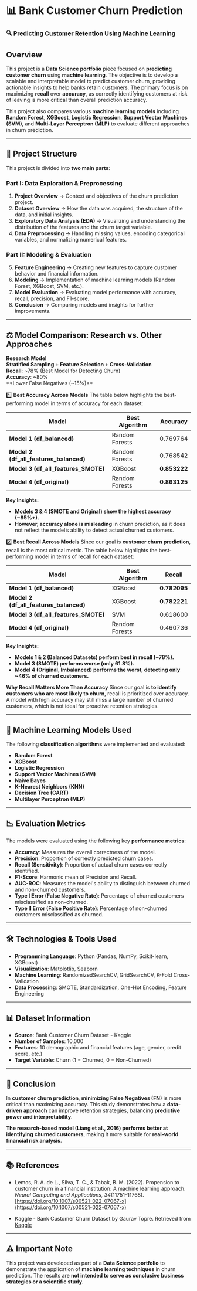 # 📊 **Bank Customer Churn Prediction**

### 🔍 **Predicting Customer Retention Using Machine Learning**

## **Overview**
This project is a **Data Science portfolio** piece focused on **predicting customer churn** using **machine learning**. The objective is to develop a scalable and interpretable model to predict customer churn, providing actionable insights to help banks retain customers. The primary focus is on maximizing **recall** over **accuracy**, as correctly identifying customers at risk of leaving is more critical than overall prediction accuracy.

This project also compares various **machine learning models** including **Random Forest**, **XGBoost**, **Logistic Regression**, **Support Vector Machines (SVM)**, and **Multi-Layer Perceptron (MLP)** to evaluate different approaches in churn prediction.

---

## 📂 **Project Structure**
This project is divided into **two main parts**:

### **Part I: Data Exploration & Preprocessing**
1. **Project Overview** → Context and objectives of the churn prediction project.
2. **Dataset Overview** → How the data was acquired, the structure of the data, and initial insights.
3. **Exploratory Data Analysis (EDA)** → Visualizing and understanding the distribution of the features and the churn target variable.
4. **Data Preprocessing** → Handling missing values, encoding categorical variables, and normalizing numerical features.

### **Part II: Modeling & Evaluation**
5. **Feature Engineering** → Creating new features to capture customer behavior and financial information.
6. **Modeling** → Implementation of machine learning models (Random Forest, XGBoost, SVM, etc.).
7. **Model Evaluation** → Evaluating model performance with accuracy, recall, precision, and F1-score.
8. **Conclusion** → Comparing models and insights for further improvements.

---

## ⚖ **Model Comparison: Research vs. Other Approaches**

**Research Model**  
**Stratified Sampling + Feature Selection + Cross-Validation**  
**Recall**: ~78% (Best Model for Detecting Churn)  
**Accuracy**: ~80%  
**Lower False Negatives (~15%)**

1️⃣ **Best Accuracy Across Models**
The table below highlights the best-performing model in terms of accuracy for each dataset:

| **Model**                     | **Best Algorithm**  | **Accuracy**  |
|--------------------------------|---------------------|---------------|
| **Model 1 (df_balanced)**      | Random Forests      | 0.769764      |
| **Model 2 (df_all_features_balanced)** | Random Forests      | 0.768542      |
| **Model 3 (df_all_features_SMOTE)**  | XGBoost            | **0.853222**  |
| **Model 4 (df_original)**     | Random Forests      | **0.863125**  |

 **Key Insights:**
- **Models 3 & 4 (SMOTE and Original) show the highest accuracy (~85%+).**
- **However, accuracy alone is misleading** in churn prediction, as it does not reflect the model’s ability to detect actual churned customers.

2️⃣ **Best Recall Across Models**
Since our goal is **customer churn prediction**, recall is the most critical metric. The table below highlights the best-performing model in terms of recall for each dataset:

| **Model**                     | **Best Algorithm**  | **Recall**  |
|--------------------------------|---------------------|------------|
| **Model 1 (df_balanced)**     | XGBoost             | **0.782095** |
| **Model 2 (df_all_features_balanced)** | XGBoost             | **0.782221** |
| **Model 3 (df_all_features_SMOTE)**  | SVM                 | 0.618600    |
| **Model 4 (df_original)**     | Random Forests      | 0.460736    |

**Key Insights:**
- **Models 1 & 2 (Balanced Datasets) perform best in recall (~78%).**
- **Model 3 (SMOTE) performs worse (only 61.8%).**
- **Model 4 (Original, Imbalanced) performs the worst, detecting only ~46% of churned customers.**

**Why Recall Matters More Than Accuracy**
Since our goal is **to identify customers who are most likely to churn**, recall is prioritized over accuracy. A model with high accuracy may still miss a large number of churned customers, which is not ideal for proactive retention strategies.

---

## 🤖 **Machine Learning Models Used**
The following **classification algorithms** were implemented and evaluated:

- **Random Forest**
- **XGBoost**
- **Logistic Regression**
- **Support Vector Machines (SVM)**
- **Naive Bayes**
- **K-Nearest Neighbors (KNN)**
- **Decision Tree (CART)**
- **Multilayer Perceptron (MLP)**

---

## 📉 **Evaluation Metrics**
The models were evaluated using the following key **performance metrics**:

- **Accuracy**: Measures the overall correctness of the model.
- **Precision**: Proportion of correctly predicted churn cases.
- **Recall (Sensitivity)**: Proportion of actual churn cases correctly identified.
- **F1-Score**: Harmonic mean of Precision and Recall.
- **AUC-ROC**: Measures the model's ability to distinguish between churned and non-churned customers.
- **Type I Error (False Negative Rate)**: Percentage of churned customers misclassified as non-churned.
- **Type II Error (False Positive Rate)**: Percentage of non-churned customers misclassified as churned.

---

## 🛠 **Technologies & Tools Used**
- **Programming Language**: Python (Pandas, NumPy, Scikit-learn, XGBoost)
- **Visualization**: Matplotlib, Seaborn
- **Machine Learning**: RandomizedSearchCV, GridSearchCV, K-Fold Cross-Validation
- **Data Processing**: SMOTE, Standardization, One-Hot Encoding, Feature Engineering

---

## 📊 **Dataset Information**
- **Source**: Bank Customer Churn Dataset - Kaggle
- **Number of Samples**: 10,000
- **Features**: 10 demographic and financial features (age, gender, credit score, etc.)
- **Target Variable**: Churn (1 = Churned, 0 = Non-Churned)

---

## 📅 **Conclusion**
In **customer churn prediction**, **minimizing False Negatives (FN)** is more critical than maximizing accuracy. This study demonstrates how a **data-driven approach** can improve retention strategies, balancing **predictive power and interpretability**.  

**The research-based model (Liang et al., 2016) performs better at identifying churned customers**, making it more suitable for **real-world financial risk analysis**.

---

## **📚 References**

- Lemos, R. A. de L., Silva, T. C., & Tabak, B. M. (2022). Propension to customer churn in a financial institution: A machine learning approach. *Neural Computing and Applications, 34*(11751–11768). [https://doi.org/10.1007/s00521-022-07067-x](https://doi.org/10.1007/s00521-022-07067-x)

- Kaggle - Bank Customer Churn Dataset by Gaurav Topre. Retrieved from [Kaggle](https://www.kaggle.com/datasets/gauravtopre/bank-customer-churn-dataset)

---

## ⚠️ **Important Note**
This project was developed as part of a **Data Science portfolio** to demonstrate the application of **machine learning techniques** in churn prediction. The results are **not intended to serve as conclusive business strategies or a scientific study**.



